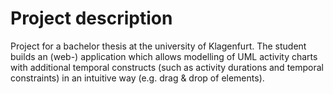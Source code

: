 # Project description

Project for a bachelor thesis at the university of Klagenfurt.
The student builds an (web-) application which allows modelling of UML activity charts with additional temporal constructs (such as activity durations and temporal constraints) in an intuitive way (e.g. drag & drop of elements).
